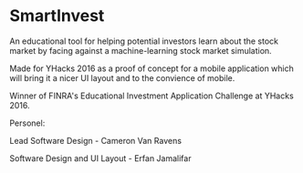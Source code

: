 # SmartInvest
An educational tool for helping potential investors learn about the stock market by facing against a machine-learning stock market simulation.

Made for YHacks 2016 as a proof of concept for a mobile application which will bring it a nicer UI layout and to the convience of mobile.

Winner of FINRA's Educational Investment Application Challenge at YHacks 2016.


Personel:

Lead Software Design - Cameron Van Ravens

Software Design and UI Layout - Erfan Jamalifar
